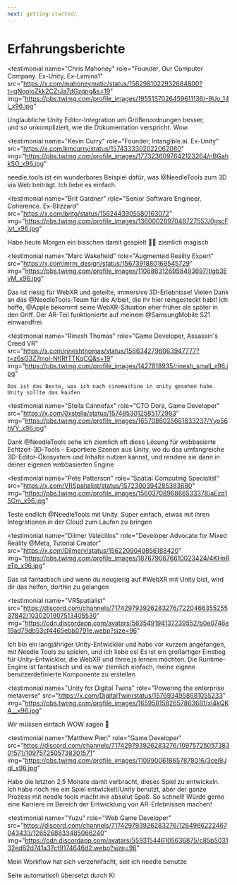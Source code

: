 ```yaml
---
next: getting-started/
---
```


# Erfahrungsberichte

<p></p>

<testimonial
  name="Chris Mahoney"
  role="Founder, Our Computer Company. Ex-Unity, Ex-Lamina1"
  src="https://x.com/mahoneymatic/status/1562981022932684800?t=qNqojoZkk2CZrJa7dGzqng&s=19"
  img="https://pbs.twimg.com/profile_images/1955137026459611136/-9Uo_14i_x96.jpg"
>
Unglaubliche Unity Editor-Integration um Größenordnungen besser,  
  und so unkompliziert, wie die Dokumentation verspricht. Wow.
</testimonial>

<testimonial 
  name="Kevin Curry" 
  role="Founder, Intangible.ai. Ex-Unity"
  src="https://x.com/kmcurry/status/1574333302022062080"
  img="https://pbs.twimg.com/profile_images/1773236097642123264/nBGahkSO_x96.jpg"
>
needle.tools ist ein wunderbares Beispiel dafür, was @NeedleTools zum 3D via Web beiträgt. Ich liebe es einfach.
</testimonial>

<testimonial
  name="Brit Gardner"
  role="Senior Software Engineer, Coherence. Ex-Blizzard"
  src="https://x.com/britg/status/1562443905580163072"
  img="https://pbs.twimg.com/profile_images/1360002897048727553/0gscFjvt_x96.jpg"
>
Habe heute Morgen ein bisschen damit gespielt 🤯🤯 ziemlich magisch
</testimonial>

<testimonial
  name="Marc Wakefield"
  role="Augmented Reality Expert"
  src="https://x.com/mrm_design/status/1567391880169545729"
  img="https://pbs.twimg.com/profile_images/1106863126958493697/tlgb3EyM_x96.jpg"
>
Das ist riesig für WebXR und geteilte, immersive 3D-Erlebnisse! Vielen Dank an das @NeedleTools-Team für die Arbeit, die ihr hier reingesteckt habt! Ich hoffe, @Apple
 bekommt seine WebXR-Situation eher früher als später in den Griff. Der AR-Teil funktionierte auf meinem @SamsungMobile S21 einwandfrei.
</testimonial>

<testimonial
  name="Rinesh Thomas"
  role="Game Developer, Assassin's Creed VR"
  src="https://x.com/rineshthomas/status/1566342798063947777?t=z6sG3Z7mol-NfIRfTTKqCQ&s=19"
  img="https://pbs.twimg.com/profile_images/1427818935/rinesh_small_x96.jpg"
>
    Das ist das Beste, was ich nach cinemachine in unity gesehen habe. Unity sollte das kaufen
</testimonial>

<testimonial
  name="Stella Cannefax"
  role="CTO Dora, Game Developer"
  src="https://x.com/0xstella/status/1574853012585172993"
  img="https://pbs.twimg.com/profile_images/1657086025661833237/Yyo56hVY_x96.jpg"
>
Dank @NeedleTools sehe ich ziemlich oft diese Lösung für webbasierte Echtzeit-3D-Tools – Exportiere Szenen aus Unity, wo du das umfangreiche 3D-Editor-Ökosystem und Inhalte nutzen kannst, und rendere sie dann in deiner eigenen webbasierten Engine
</testimonial>

<testimonial
  name="Pete Patterson" 
  role="Spatial Computing Specialist"
  src="https://x.com/VRSpatialist/status/1572300394285383680"
  img="https://pbs.twimg.com/profile_images/1560370896866533378/aEzq15Cm_x96.jpg"
>
Teste endlich @NeedleTools mit Unity. Super einfach, etwas mit ihren
 Integrationen in der Cloud zum Laufen zu bringen
</testimonial>

<testimonial 
  name="Dilmer Valecillos" 
  role="Developer Advocate for Mixed Reality @Meta, Tutorial Creator"
  src="https://x.com/Dilmerv/status/1562209049856188420"
  img="https://pbs.twimg.com/profile_images/1876790676610023424/4KHnReTp_x96.jpg"
>
 Das ist fantastisch und wenn du neugierig auf #WebXR mit Unity bist, wird dir das helfen, dorthin zu gelangen
</testimonial>

<testimonial 
  name="VRSpatialist" 
  src="https://discord.com/channels/717429793926283276/722046635525537842/1030201907513405530"
  img="https://cdn.discordapp.com/avatars/563549194137239552/b0e0746e19ad79db53cf4465ebb0791e.webp?size=96"
>
 Ich bin ein langjähriger Unity-Entwickler und habe vor kurzem angefangen, mit Needle Tools zu spielen, und ich liebe es! Es ist ein großartiger Einstieg für Unity-Entwickler, die WebXR und three.js lernen möchten. Die Runtime-Engine ist fantastisch und es war ziemlich einfach, meine eigene benutzerdefinierte Komponente zu erstellen
</testimonial>

<testimonial
  name="Unity for Digital Twins"
  role="Powering the enterprise metaverse"
  src="https://x.com/DigitalTwin/status/1576934958681055233"
  img="https://pbs.twimg.com/profile_images/1659581582657863681/xl4kQKA__x96.jpg"
>
Wir müssen einfach WOW sagen 🤩
</testimonial>

<testimonial
  name="Matthew Pieri" 
  role="Game Developer"
  src="https://discord.com/channels/717429793926283276/1097572505738301571/1097572505738301571"
  img="https://pbs.twimg.com/profile_images/1109900618657878016/3cej9Jql_x96.jpg"
>
Habe die letzten 2,5 Monate damit verbracht, dieses Spiel zu entwickeln. Ich habe noch nie ein Spiel entwickelt/Unity benutzt, aber der ganze Prozess mit needle tools macht mir absolut Spaß. So schnell! Würde gerne eine Karriere im Bereich der Entwicklung von AR-Erlebnissen machen! 
</testimonial>

<testimonial 
  name="Yuzu" 
  role="Web Game Developer"
  src="https://discord.com/channels/717429793926283276/1264966222467043433/1265268833485066240"
  img="https://cdn.discordapp.com/avatars/559315446105636875/c85b503132ed62d741a37cf9174646d2.webp?size=96"
>
Mein Workflow hat sich verzehnfacht, seit ich needle benutze
</testimonial>


Seite automatisch übersetzt durch KI